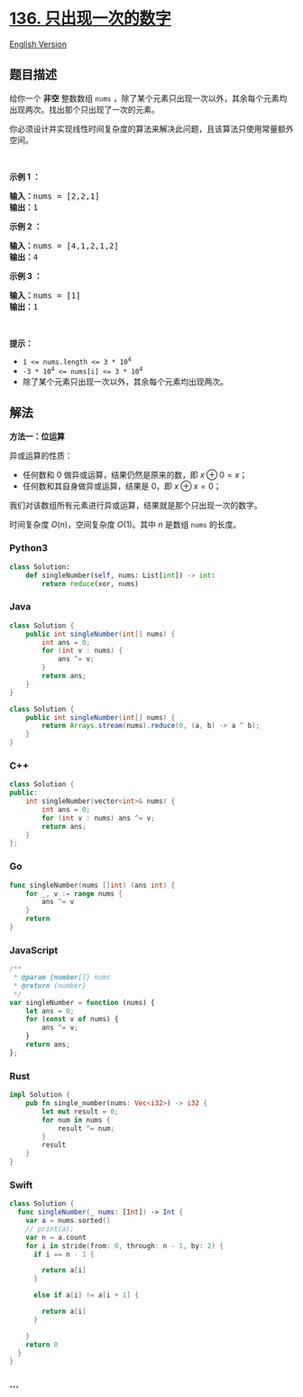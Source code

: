 # [136. 只出现一次的数字](https://leetcode.cn/problems/single-number)

[English Version](/solution/0100-0199/0136.Single%20Number/README_EN.md)

## 题目描述

<!-- 这里写题目描述 -->

<p>给你一个 <strong>非空</strong> 整数数组 <code>nums</code> ，除了某个元素只出现一次以外，其余每个元素均出现两次。找出那个只出现了一次的元素。</p>

<p>你必须设计并实现线性时间复杂度的算法来解决此问题，且该算法只使用常量额外空间。</p>

<div class="original__bRMd">
<div>
<p>&nbsp;</p>

<p><strong class="example">示例 1 ：</strong></p>

<pre>
<strong>输入：</strong>nums = [2,2,1]
<strong>输出：</strong>1
</pre>

<p><strong class="example">示例 2 ：</strong></p>

<pre>
<strong>输入：</strong>nums = [4,1,2,1,2]
<strong>输出：</strong>4
</pre>

<p><strong class="example">示例 3 ：</strong></p>

<pre>
<strong>输入：</strong>nums = [1]
<strong>输出：</strong>1
</pre>

<p>&nbsp;</p>

<p><strong>提示：</strong></p>

<ul>
	<li><code>1 &lt;= nums.length &lt;= 3 * 10<sup>4</sup></code></li>
	<li><code>-3 * 10<sup>4</sup> &lt;= nums[i] &lt;= 3 * 10<sup>4</sup></code></li>
	<li>除了某个元素只出现一次以外，其余每个元素均出现两次。</li>
</ul>
</div>
</div>

## 解法

<!-- 这里可写通用的实现逻辑 -->

**方法一：位运算**

异或运算的性质：

-   任何数和 $0$ 做异或运算，结果仍然是原来的数，即 $x \oplus 0 = x$；
-   任何数和其自身做异或运算，结果是 $0$，即 $x \oplus x = 0$；

我们对该数组所有元素进行异或运算，结果就是那个只出现一次的数字。

时间复杂度 $O(n)$，空间复杂度 $O(1)$。其中 $n$ 是数组 `nums` 的长度。

<!-- tabs:start -->

### **Python3**

<!-- 这里可写当前语言的特殊实现逻辑 -->

```python
class Solution:
    def singleNumber(self, nums: List[int]) -> int:
        return reduce(xor, nums)
```

### **Java**

<!-- 这里可写当前语言的特殊实现逻辑 -->

```java
class Solution {
    public int singleNumber(int[] nums) {
        int ans = 0;
        for (int v : nums) {
            ans ^= v;
        }
        return ans;
    }
}
```

```java
class Solution {
    public int singleNumber(int[] nums) {
        return Arrays.stream(nums).reduce(0, (a, b) -> a ^ b);
    }
}
```

### **C++**

```cpp
class Solution {
public:
    int singleNumber(vector<int>& nums) {
        int ans = 0;
        for (int v : nums) ans ^= v;
        return ans;
    }
};
```

### **Go**

```go
func singleNumber(nums []int) (ans int) {
	for _, v := range nums {
		ans ^= v
	}
	return
}
```

### **JavaScript**

```js
/**
 * @param {number[]} nums
 * @return {number}
 */
var singleNumber = function (nums) {
    let ans = 0;
    for (const v of nums) {
        ans ^= v;
    }
    return ans;
};
```

### **Rust**

```rust
impl Solution {
    pub fn single_number(nums: Vec<i32>) -> i32 {
        let mut result = 0;
        for num in nums {
            result ^= num;
        }
        result
    }
}
```

### **Swift**

```swift
class Solution {
  func singleNumber(_ nums: [Int]) -> Int {
    var a = nums.sorted()
    // print(a);
    var n = a.count
    for i in stride(from: 0, through: n - 1, by: 2) {
      if i == n - 1 {

        return a[i]
      }

      else if a[i] != a[i + 1] {

        return a[i]
      }

    }
    return 0
  }
}
```

### **...**

```

```

<!-- tabs:end -->
